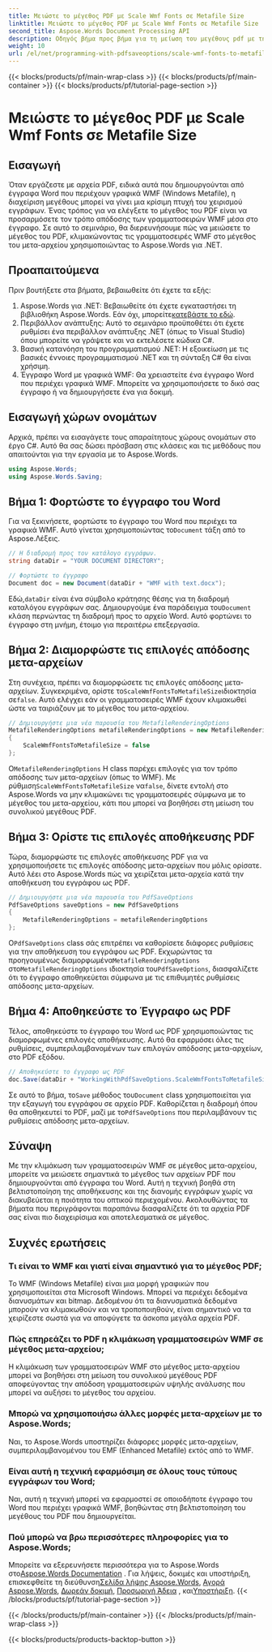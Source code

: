 ```yaml
---
title: Μειώστε το μέγεθος PDF με Scale Wmf Fonts σε Metafile Size
linktitle: Μειώστε το μέγεθος PDF με Scale Wmf Fonts σε Metafile Size
second_title: Aspose.Words Document Processing API
description: Οδηγός βήμα προς βήμα για τη μείωση του μεγέθους pdf με την κλίμακα γραμματοσειρών wmf σε μέγεθος μετα-αρχείου κατά τη μετατροπή σε PDF με το Aspose.Words για .NET.
weight: 10
url: /el/net/programming-with-pdfsaveoptions/scale-wmf-fonts-to-metafile-size/
---
```


{{< blocks/products/pf/main-wrap-class >}}
{{< blocks/products/pf/main-container >}}
{{< blocks/products/pf/tutorial-page-section >}}

# Μειώστε το μέγεθος PDF με Scale Wmf Fonts σε Metafile Size

## Εισαγωγή

Όταν εργάζεστε με αρχεία PDF, ειδικά αυτά που δημιουργούνται από έγγραφα Word που περιέχουν γραφικά WMF (Windows Metafile), η διαχείριση μεγέθους μπορεί να γίνει μια κρίσιμη πτυχή του χειρισμού εγγράφων. Ένας τρόπος για να ελέγξετε το μέγεθος του PDF είναι να προσαρμόσετε τον τρόπο απόδοσης των γραμματοσειρών WMF μέσα στο έγγραφο. Σε αυτό το σεμινάριο, θα διερευνήσουμε πώς να μειώσετε το μέγεθος του PDF, κλιμακώνοντας τις γραμματοσειρές WMF στο μέγεθος του μετα-αρχείου χρησιμοποιώντας το Aspose.Words για .NET.

## Προαπαιτούμενα

Πριν βουτήξετε στα βήματα, βεβαιωθείτε ότι έχετε τα εξής:

1. Aspose.Words για .NET: Βεβαιωθείτε ότι έχετε εγκαταστήσει τη βιβλιοθήκη Aspose.Words. Εάν όχι, μπορείτε[κατεβάστε το εδώ](https://releases.aspose.com/words/net/).
2. Περιβάλλον ανάπτυξης: Αυτό το σεμινάριο προϋποθέτει ότι έχετε ρυθμίσει ένα περιβάλλον ανάπτυξης .NET (όπως το Visual Studio) όπου μπορείτε να γράψετε και να εκτελέσετε κώδικα C#.
3. Βασική κατανόηση του προγραμματισμού .NET: Η εξοικείωση με τις βασικές έννοιες προγραμματισμού .NET και τη σύνταξη C# θα είναι χρήσιμη.
4. Έγγραφο Word με γραφικά WMF: Θα χρειαστείτε ένα έγγραφο Word που περιέχει γραφικά WMF. Μπορείτε να χρησιμοποιήσετε το δικό σας έγγραφο ή να δημιουργήσετε ένα για δοκιμή.

## Εισαγωγή χώρων ονομάτων

Αρχικά, πρέπει να εισαγάγετε τους απαραίτητους χώρους ονομάτων στο έργο C#. Αυτό θα σας δώσει πρόσβαση στις κλάσεις και τις μεθόδους που απαιτούνται για την εργασία με το Aspose.Words.

```csharp
using Aspose.Words;
using Aspose.Words.Saving;
```

## Βήμα 1: Φορτώστε το έγγραφο του Word

 Για να ξεκινήσετε, φορτώστε το έγγραφο του Word που περιέχει τα γραφικά WMF. Αυτό γίνεται χρησιμοποιώντας το`Document` τάξη από το Aspose.Λέξεις.

```csharp
// Η διαδρομή προς τον κατάλογο εγγράφων.
string dataDir = "YOUR DOCUMENT DIRECTORY";

// Φορτώστε το έγγραφο
Document doc = new Document(dataDir + "WMF with text.docx");
```

 Εδώ,`dataDir` είναι ένα σύμβολο κράτησης θέσης για τη διαδρομή καταλόγου εγγράφων σας. Δημιουργούμε ένα παράδειγμα του`Document` κλάση περνώντας τη διαδρομή προς το αρχείο Word. Αυτό φορτώνει το έγγραφο στη μνήμη, έτοιμο για περαιτέρω επεξεργασία.

## Βήμα 2: Διαμορφώστε τις επιλογές απόδοσης μετα-αρχείων

 Στη συνέχεια, πρέπει να διαμορφώσετε τις επιλογές απόδοσης μετα-αρχείων. Συγκεκριμένα, ορίστε το`ScaleWmfFontsToMetafileSize`ιδιοκτησία σε`false`. Αυτό ελέγχει εάν οι γραμματοσειρές WMF έχουν κλιμακωθεί ώστε να ταιριάζουν με το μέγεθος του μετα-αρχείου.

```csharp
// Δημιουργήστε μια νέα παρουσία του MetafileRenderingOptions
MetafileRenderingOptions metafileRenderingOptions = new MetafileRenderingOptions
{
    ScaleWmfFontsToMetafileSize = false
};
```

 Ο`MetafileRenderingOptions` Η class παρέχει επιλογές για τον τρόπο απόδοσης των μετα-αρχείων (όπως το WMF). Με ρύθμιση`ScaleWmfFontsToMetafileSize` να`false`, δίνετε εντολή στο Aspose.Words να μην κλιμακώνει τις γραμματοσειρές σύμφωνα με το μέγεθος του μετα-αρχείου, κάτι που μπορεί να βοηθήσει στη μείωση του συνολικού μεγέθους PDF.

## Βήμα 3: Ορίστε τις επιλογές αποθήκευσης PDF

Τώρα, διαμορφώστε τις επιλογές αποθήκευσης PDF για να χρησιμοποιήσετε τις επιλογές απόδοσης μετα-αρχείων που μόλις ορίσατε. Αυτό λέει στο Aspose.Words πώς να χειρίζεται μετα-αρχεία κατά την αποθήκευση του εγγράφου ως PDF.

```csharp
// Δημιουργήστε μια νέα παρουσία του PdfSaveOptions
PdfSaveOptions saveOptions = new PdfSaveOptions
{
    MetafileRenderingOptions = metafileRenderingOptions
};
```

 Ο`PdfSaveOptions` class σάς επιτρέπει να καθορίσετε διάφορες ρυθμίσεις για την αποθήκευση του εγγράφου ως PDF. Εκχωρώντας τα προηγουμένως διαμορφωμένα`MetafileRenderingOptions` στο`MetafileRenderingOptions` ιδιοκτησία του`PdfSaveOptions`, διασφαλίζετε ότι το έγγραφο αποθηκεύεται σύμφωνα με τις επιθυμητές ρυθμίσεις απόδοσης μετα-αρχείων.

## Βήμα 4: Αποθηκεύστε το Έγγραφο ως PDF

Τέλος, αποθηκεύστε το έγγραφο του Word ως PDF χρησιμοποιώντας τις διαμορφωμένες επιλογές αποθήκευσης. Αυτό θα εφαρμόσει όλες τις ρυθμίσεις, συμπεριλαμβανομένων των επιλογών απόδοσης μετα-αρχείων, στο PDF εξόδου.


```csharp
// Αποθηκεύστε το έγγραφο ως PDF
doc.Save(dataDir + "WorkingWithPdfSaveOptions.ScaleWmfFontsToMetafileSize.pdf", saveOptions);
```

 Σε αυτό το βήμα, το`Save` μέθοδος του`Document` class χρησιμοποιείται για την εξαγωγή του εγγράφου σε αρχείο PDF. Καθορίζεται η διαδρομή όπου θα αποθηκευτεί το PDF, μαζί με το`PdfSaveOptions` που περιλαμβάνουν τις ρυθμίσεις απόδοσης μετα-αρχείων.

## Σύναψη

Με την κλιμάκωση των γραμματοσειρών WMF σε μέγεθος μετα-αρχείου, μπορείτε να μειώσετε σημαντικά το μέγεθος των αρχείων PDF που δημιουργούνται από έγγραφα του Word. Αυτή η τεχνική βοηθά στη βελτιστοποίηση της αποθήκευσης και της διανομής εγγράφων χωρίς να διακυβεύεται η ποιότητα του οπτικού περιεχομένου. Ακολουθώντας τα βήματα που περιγράφονται παραπάνω διασφαλίζετε ότι τα αρχεία PDF σας είναι πιο διαχειρίσιμα και αποτελεσματικά σε μέγεθος.

## Συχνές ερωτήσεις

### Τι είναι το WMF και γιατί είναι σημαντικό για το μέγεθος PDF;

Το WMF (Windows Metafile) είναι μια μορφή γραφικών που χρησιμοποιείται στα Microsoft Windows. Μπορεί να περιέχει δεδομένα διανυσμάτων και bitmap. Δεδομένου ότι τα διανυσματικά δεδομένα μπορούν να κλιμακωθούν και να τροποποιηθούν, είναι σημαντικό να τα χειρίζεστε σωστά για να αποφύγετε τα άσκοπα μεγάλα αρχεία PDF.

### Πώς επηρεάζει το PDF η κλιμάκωση γραμματοσειρών WMF σε μέγεθος μετα-αρχείου;

Η κλιμάκωση των γραμματοσειρών WMF στο μέγεθος μετα-αρχείου μπορεί να βοηθήσει στη μείωση του συνολικού μεγέθους PDF αποφεύγοντας την απόδοση γραμματοσειρών υψηλής ανάλυσης που μπορεί να αυξήσει το μέγεθος του αρχείου.

### Μπορώ να χρησιμοποιήσω άλλες μορφές μετα-αρχείων με το Aspose.Words;

Ναι, το Aspose.Words υποστηρίζει διάφορες μορφές μετα-αρχείων, συμπεριλαμβανομένου του EMF (Enhanced Metafile) εκτός από το WMF.

### Είναι αυτή η τεχνική εφαρμόσιμη σε όλους τους τύπους εγγράφων του Word;

Ναι, αυτή η τεχνική μπορεί να εφαρμοστεί σε οποιοδήποτε έγγραφο του Word που περιέχει γραφικά WMF, βοηθώντας στη βελτιστοποίηση του μεγέθους του PDF που δημιουργείται.

### Πού μπορώ να βρω περισσότερες πληροφορίες για το Aspose.Words;

 Μπορείτε να εξερευνήσετε περισσότερα για το Aspose.Words στο[Aspose.Words Documentation](https://reference.aspose.com/words/net/) . Για λήψεις, δοκιμές και υποστήριξη, επισκεφθείτε τη διεύθυνση[Σελίδα λήψης Aspose.Words](https://releases.aspose.com/words/net/), [Αγορά Aspose.Words](https://purchase.aspose.com/buy), [Δωρεάν δοκιμή](https://releases.aspose.com/), [Προσωρινή Άδεια](https://purchase.aspose.com/temporary-license/) , και[Υποστήριξη](https://forum.aspose.com/c/words/8).
{{< /blocks/products/pf/tutorial-page-section >}}

{{< /blocks/products/pf/main-container >}}
{{< /blocks/products/pf/main-wrap-class >}}

{{< blocks/products/products-backtop-button >}}
